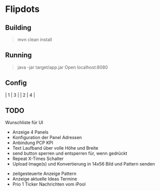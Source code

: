 # Flipdots

## Building
> mvn clean install

## Running 
> java -jar target/app.jar
Open localhost:8080

## Config

| 1 | 3 |
| 2 | 4 |

## TODO
Wunschliste für UI
- Anzeige 4 Panels 
- Konfiguration der Panel Adressen
- Anbindung PCP KPI
- Text Laufband über volle Höhe und Breite
- send button sperren und entsperren für, wenn gedrückt
- Repeat X-Times Schalter
- Upload Image(s) und Konvertierung in 14x56 Bild und Pattern senden
* zeitgesteuerte Anzeige Pattern
* Anzeige aktuelle Ideas Termine
* Prio 1 Ticker Nachrichten vom iPool